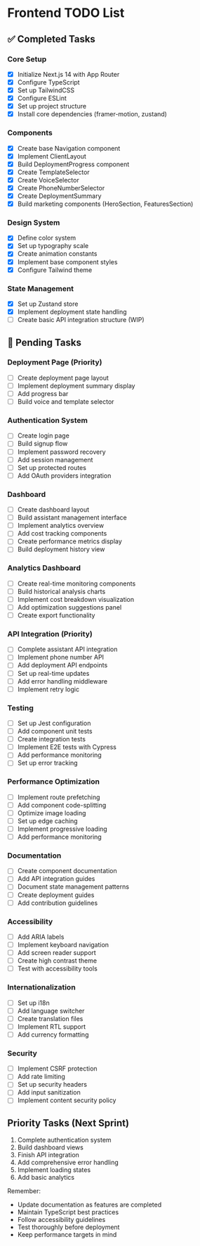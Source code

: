 # Frontend TODO List

## ✅ Completed Tasks

### Core Setup
- [x] Initialize Next.js 14 with App Router
- [x] Configure TypeScript
- [x] Set up TailwindCSS
- [x] Configure ESLint
- [x] Set up project structure
- [x] Install core dependencies (framer-motion, zustand)

### Components
- [x] Create base Navigation component
- [x] Implement ClientLayout
- [x] Build DeploymentProgress component
- [x] Create TemplateSelector
- [x] Create VoiceSelector
- [x] Create PhoneNumberSelector
- [x] Create DeploymentSummary
- [x] Build marketing components (HeroSection, FeaturesSection)

### Design System
- [x] Define color system
- [x] Set up typography scale
- [x] Create animation constants
- [x] Implement base component styles
- [x] Configure Tailwind theme

### State Management
- [x] Set up Zustand store
- [x] Implement deployment state handling
- [ ] Create basic API integration structure (WIP)

## 📝 Pending Tasks

### Deployment Page (Priority)
- [ ] Create deployment page layout
- [ ] Implement deployment summary display
- [ ] Add progress bar
- [ ] Build voice and template selector

### Authentication System
- [ ] Create login page
- [ ] Build signup flow
- [ ] Implement password recovery
- [ ] Add session management
- [ ] Set up protected routes
- [ ] Add OAuth providers integration

### Dashboard 
- [ ] Create dashboard layout
- [ ] Build assistant management interface
- [ ] Implement analytics overview
- [ ] Add cost tracking components
- [ ] Create performance metrics display
- [ ] Build deployment history view

### Analytics Dashboard
- [ ] Create real-time monitoring components
- [ ] Build historical analysis charts
- [ ] Implement cost breakdown visualization
- [ ] Add optimization suggestions panel
- [ ] Create export functionality

### API Integration (Priority)
- [ ] Complete assistant API integration
- [ ] Implement phone number API
- [ ] Add deployment API endpoints
- [ ] Set up real-time updates
- [ ] Add error handling middleware
- [ ] Implement retry logic

### Testing
- [ ] Set up Jest configuration
- [ ] Add component unit tests
- [ ] Create integration tests
- [ ] Implement E2E tests with Cypress
- [ ] Add performance monitoring
- [ ] Set up error tracking

### Performance Optimization
- [ ] Implement route prefetching
- [ ] Add component code-splitting
- [ ] Optimize image loading
- [ ] Set up edge caching
- [ ] Implement progressive loading
- [ ] Add performance monitoring

### Documentation
- [ ] Create component documentation
- [ ] Add API integration guides
- [ ] Document state management patterns
- [ ] Create deployment guides
- [ ] Add contribution guidelines

### Accessibility
- [ ] Add ARIA labels
- [ ] Implement keyboard navigation
- [ ] Add screen reader support
- [ ] Create high contrast theme
- [ ] Test with accessibility tools

### Internationalization
- [ ] Set up i18n
- [ ] Add language switcher
- [ ] Create translation files
- [ ] Implement RTL support
- [ ] Add currency formatting

### Security
- [ ] Implement CSRF protection
- [ ] Add rate limiting
- [ ] Set up security headers
- [ ] Add input sanitization
- [ ] Implement content security policy

## Priority Tasks (Next Sprint)
1. Complete authentication system
2. Build dashboard views
3. Finish API integration
4. Add comprehensive error handling
5. Implement loading states
6. Add basic analytics

Remember:
- Update documentation as features are completed
- Maintain TypeScript best practices
- Follow accessibility guidelines
- Test thoroughly before deployment
- Keep performance targets in mind
